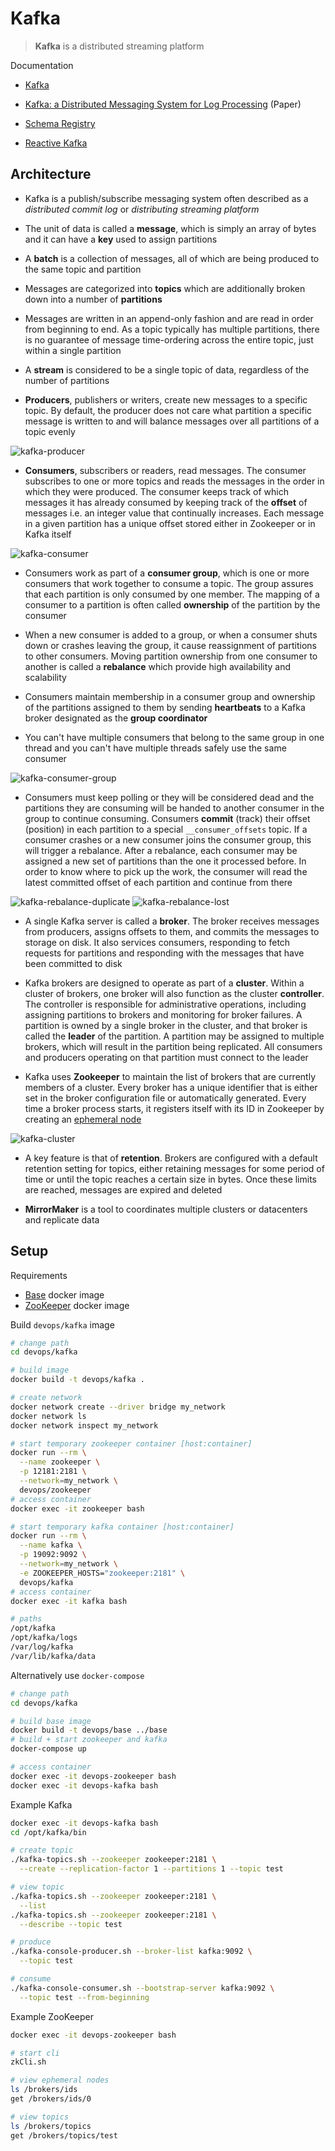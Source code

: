 # Kafka

> **Kafka** is a distributed streaming platform

Documentation

* [Kafka](https://kafka.apache.org)

* [Kafka: a Distributed Messaging System for Log Processing](http://notes.stephenholiday.com/Kafka.pdf) (Paper)

* [Schema Registry](https://docs.confluent.io/current/schema-registry/docs/index.html)

* [Reactive Kafka](https://doc.akka.io/docs/akka-stream-kafka/current/home.html)

## Architecture

* Kafka is a publish/subscribe messaging system often described as a *distributed commit log* or *distributing streaming platform*

* The unit of data is called a **message**, which is simply an array of bytes and it can have a **key** used to assign partitions

* A **batch** is a collection of messages, all of which are being produced to the same topic and partition

* Messages are categorized into **topics** which are additionally broken down into a number of **partitions**

* Messages are written in an append-only fashion and are read in order from beginning to end. As a topic typically has multiple partitions, there is no guarantee of message time-ordering across the entire topic, just within a single partition

* A **stream** is considered to be a single topic of data, regardless of the number of partitions

* **Producers**, publishers or writers, create new messages to a specific topic. By default, the producer does not care what partition a specific message is written to and will balance messages over all partitions of a topic evenly

![kafka-producer](img/kafka-producer.png)

* **Consumers**, subscribers or readers, read messages. The consumer subscribes to one or more topics and reads the messages in the order in which they were produced. The consumer keeps track of which messages it has already consumed by keeping track of the **offset** of messages i.e. an integer value that continually
increases. Each message in a given partition has a unique offset stored either in Zookeeper or in Kafka itself

![kafka-consumer](img/kafka-consumer.png)

* Consumers work as part of a **consumer group**, which is one or more consumers that work together to consume a topic. The group assures that each partition is only consumed by one member. The mapping of a consumer to a partition is often called **ownership** of the partition by the consumer

* When a new consumer is added to a group, or when a consumer shuts down or crashes leaving the group, it cause reassignment of partitions to other consumers. Moving partition ownership from one consumer to another is called a **rebalance** which provide high availability and scalability

* Consumers maintain membership in a consumer group and ownership of the partitions assigned to them by sending **heartbeats** to a Kafka broker designated as the **group coordinator**

* You can't have multiple consumers that belong to the same group in one thread and you can't have multiple threads safely use the same consumer

![kafka-consumer-group](img/kafka-consumer-group.png)

* Consumers must keep polling or they will be considered dead and the partitions they are consuming will be handed to another consumer in the group to continue consuming. Consumers **commit** (track) their offset (position) in each partition to a special `__consumer_offsets` topic. If a consumer crashes or a new consumer joins the consumer group, this will trigger a rebalance. After a rebalance, each consumer may be assigned a new set of partitions than the one it processed before. In order to know where to pick up the work, the consumer will read the latest committed offset of each partition and continue from there

![kafka-rebalance-duplicate](img/kafka-rebalance-duplicate.png)
![kafka-rebalance-lost](img/kafka-rebalance-lost.png)

* A single Kafka server is called a **broker**. The broker receives messages from producers, assigns offsets to them, and commits the messages to storage on disk. It also services consumers, responding to fetch requests for partitions and responding with the messages that have been committed to disk

* Kafka brokers are designed to operate as part of a **cluster**. Within a cluster of brokers, one broker will also function as the cluster **controller**. The controller is responsible for administrative operations, including assigning partitions to brokers and monitoring for broker failures. A partition is owned by a single broker in the cluster, and that broker is called the **leader** of the partition. A partition may be assigned to multiple brokers, which will result in
the partition being replicated. All consumers and producers operating on that partition must connect to the leader

* Kafka uses **Zookeeper** to maintain the list of brokers that are currently members of a cluster. Every broker has a unique identifier that is either set in the broker configuration file or automatically generated. Every time a broker process starts, it registers itself with its ID in Zookeeper by creating an [ephemeral node](http://zookeeper.apache.org/doc/current/zookeeperProgrammers.html#Ephemeral+Nodes)

![kafka-cluster](img/kafka-cluster.png)

* A key feature is that of **retention**. Brokers are configured with a default retention setting for topics, either retaining messages for some period of time or until the topic reaches a certain size in bytes. Once these limits are
reached, messages are expired and deleted

* **MirrorMaker** is a tool to coordinates multiple clusters or datacenters and replicate data

## Setup

Requirements

* [Base](docker/#base-image) docker image 
* [ZooKeeper](zookeeper) docker image

Build `devops/kafka` image
```bash
# change path
cd devops/kafka

# build image
docker build -t devops/kafka .

# create network
docker network create --driver bridge my_network
docker network ls
docker network inspect my_network

# start temporary zookeeper container [host:container]
docker run --rm \
  --name zookeeper \
  -p 12181:2181 \
  --network=my_network \
  devops/zookeeper
# access container
docker exec -it zookeeper bash

# start temporary kafka container [host:container]
docker run --rm \
  --name kafka \
  -p 19092:9092 \
  --network=my_network \
  -e ZOOKEEPER_HOSTS="zookeeper:2181" \
  devops/kafka
# access container
docker exec -it kafka bash

# paths
/opt/kafka
/opt/kafka/logs
/var/log/kafka
/var/lib/kafka/data
```

Alternatively use `docker-compose`
```bash
# change path
cd devops/kafka

# build base image
docker build -t devops/base ../base
# build + start zookeeper and kafka
docker-compose up

# access container
docker exec -it devops-zookeeper bash
docker exec -it devops-kafka bash
```

Example Kafka
```bash
docker exec -it devops-kafka bash
cd /opt/kafka/bin

# create topic
./kafka-topics.sh --zookeeper zookeeper:2181 \
  --create --replication-factor 1 --partitions 1 --topic test

# view topic
./kafka-topics.sh --zookeeper zookeeper:2181 \
  --list 
./kafka-topics.sh --zookeeper zookeeper:2181 \
  --describe --topic test

# produce
./kafka-console-producer.sh --broker-list kafka:9092 \
  --topic test

# consume
./kafka-console-consumer.sh --bootstrap-server kafka:9092 \
  --topic test --from-beginning
```

Example ZooKeeper
```bash
docker exec -it devops-zookeeper bash

# start cli
zkCli.sh

# view ephemeral nodes
ls /brokers/ids
get /brokers/ids/0

# view topics
ls /brokers/topics
get /brokers/topics/test
```

<br>
